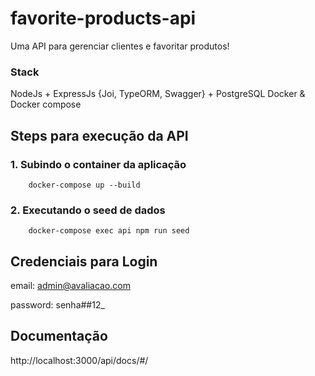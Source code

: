 # favorite-products-api

Uma API para gerenciar clientes e favoritar produtos!

### Stack 

NodeJs + ExpressJs {Joi, TypeORM, Swagger} + PostgreSQL
Docker & Docker compose

## Steps para execução da API

### 1. Subindo o container da aplicação
```
    docker-compose up --build
```

### 2. Executando o seed de dados
```
    docker-compose exec api npm run seed
```

## Credenciais para Login
email: admin@avaliacao.com

password: senha##12_

## Documentação 
http://localhost:3000/api/docs/#/

